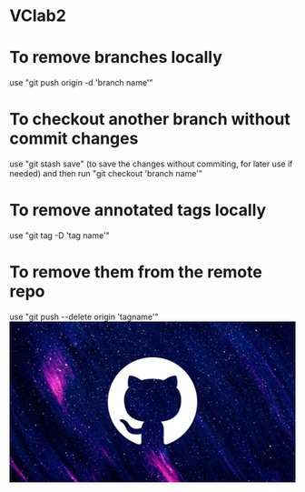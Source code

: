 # VClab2
# To remove branches locally
use "git push origin -d 'branch name'"
# To checkout another branch without commit changes
use "git stash save" (to save the changes without commiting, for later use if needed) and then run "git checkout 'branch name'"
# To remove annotated tags locally
use "git tag -D 'tag name'"
# To remove them from the remote repo
use "git push --delete origin 'tagname'"
![My Logo](logo.png)
